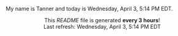 My name is Tanner and today is Wednesday, April 3, 5:14 PM EDT.

<p align="center">This <i>README</i> file is generated <b>every 3 hours</b>!</br>Last refresh: Wednesday, April 3, 5:14 PM EDT<br /></p>

